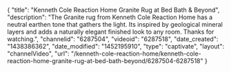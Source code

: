 {
    "title": "Kenneth Cole Reaction Home Granite Rug at Bed Bath & Beyond",
    "description": "The Granite rug from Kenneth Cole Reaction Home has a neutral earthen tone that gathers the light. Its inspired by geological mineral layers and adds a naturally elegant finished look to any room. Thanks for watching.",
    "channelid": "6287504",
    "videoid": "6287518",
    "date_created": "1438386362",
    "date_modified": "1452195910",
    "type": "captivate",
    "layout": "channelVideo",
    "url": "\/kenneth-cole-reaction-home\/kenneth-cole-reaction-home-granite-rug-at-bed-bath-beyond\/6287504-6287518"
}